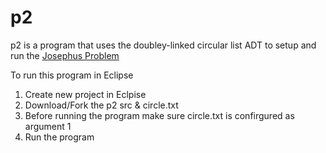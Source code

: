 p2
====

p2 is a program that uses the doubley-linked circular
list ADT to setup and run the [Josephus Problem](https://en.wikipedia.org/wiki/Josephus_problem)

To run this program in Eclipse
  1. Create new project in Eclpise
  2. Download/Fork the p2 src & circle.txt
  3. Before running the program make sure circle.txt is confirgured as argument 1
  4. Run the program
